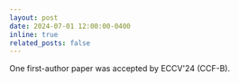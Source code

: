 ```yaml
---
layout: post
date: 2024-07-01 12:00:00-0400
inline: true
related_posts: false
---
```


One first-author paper was accepted by ECCV'24 (CCF-B).